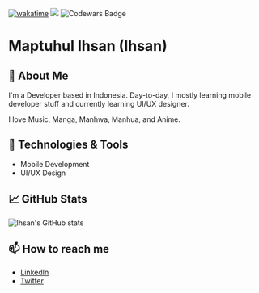 [![wakatime](https://wakatime.com/badge/user/b5f80769-2884-4fad-bc7e-668a20291054.svg)](https://wakatime.com/@b5f80769-2884-4fad-bc7e-668a2029105) ![](https://komarev.com/ghpvc/?username=mapihs) ![Codewars Badge](https://www.codewars.com/users/MapIHS/badges/micro)

# Maptuhul Ihsan (Ihsan)

## 👋 About Me
I'm a Developer based in Indonesia. Day-to-day, I mostly learning mobile developer stuff and currently learning UI/UX designer.

I love Music, Manga, Manhwa, Manhua, and Anime.

## 🚀 Technologies & Tools
- Mobile Development
- UI/UX Design

## 📈 GitHub Stats
![Ihsan's GitHub stats](https://github-readme-stats.vercel.app/api?username=mapihs&show_icons=true&theme=radical)

## 📫 How to reach me
- [LinkedIn](https://www.linkedin.com/in/maptuhul-ihsan)
- [Twitter](https://twitter.com/ihsmap)
